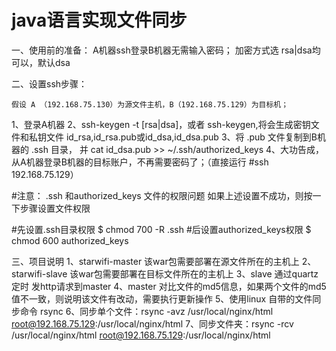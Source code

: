 # java语言实现文件同步

一、使用前的准备：
    A机器ssh登录B机器无需输入密码；
    加密方式选 rsa|dsa均可以，默认dsa

二、设置ssh步骤：

    假设 A （192.168.75.130）为源文件主机，B（192.168.75.129）为目标机；

1、登录A机器
2、ssh-keygen -t [rsa|dsa]，或者 ssh-keygen,将会生成密钥文件和私钥文件 id_rsa,id_rsa.pub或id_dsa,id_dsa.pub
3、将 .pub 文件复制到B机器的 .ssh 目录， 并 cat id_dsa.pub >> ~/.ssh/authorized_keys
4、大功告成，从A机器登录B机器的目标账户，不再需要密码了；（直接运行 #ssh 192.168.75.129）

#注意：
.ssh 和authorized_keys 文件的权限问题
如果上述设置不成功，则按一下步骤设置文件权限

#先设置.ssh目录权限
$ chmod 700 -R .ssh
#后设置authorized_keys权限
$ chmod 600 authorized_keys


三、项目说明
1、starwifi-master 该war包需要部署在源文件所在的主机上
2、starwifi-slave  该war包需要部署在目标文件所在的主机上
3、slave  通过quartz 定时 发http请求到master
4、master 对比文件的md5信息，如果两个文件的md5值不一致，则说明该文件有改动，需要执行更新操作
5、使用linux 自带的文件同步命令 rsync
6、同步单个文件：rsync -avz /usr/local/nginx/html root@192.168.75.129:/usr/local/nginx/html
7、同步文件夹：rsync -rcv /usr/local/nginx/html root@192.168.75.129:/usr/local/nginx/html